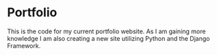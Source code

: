 # Portfolio
This is the code for my current portfolio website. As I am gaining more knowledge I am also creating a new site utilizing Python and the Django Framework.
